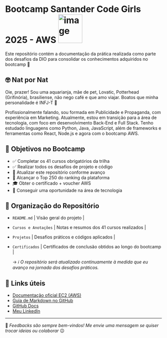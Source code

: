 
# Bootcamp Santander Code Girls 2025 - AWS <img width="77" height="92" alt="image" src="https://github.com/user-attachments/assets/dc5cd830-8e6d-49cc-9522-c02cf80b76af" />


Este repositório contém a documentação da prática realizada como parte dos desafios da DIO para consolidar os conhecimentos adquiridos no bootcamp 🤩

## 🤓 Nat por Nat
Oie, prazer! 
Sou uma aquarianja, mãe de pet, Lovatic, Potterhead (Grifinória), brasiliense, não nego café e que amo viajar. Boatos que minha personalidade é INFJ-T 🧐

Profissionalmente falando, sou formada em Publicidade e Propaganda, com experiência em Marketing. Atualmente, estou em transição para a área de tecnologia, com foco em desenvolvimento Back-End e Full Stack. Tenho estudado
linguagens como Python, Java, JavaScript, além de frameworks e ferramentas como React, Node.js e agora com o bootcamp AWS.

## 🎯 Objetivos no Bootcamp
- ✅ Completar os 41 cursos obrigatórios da trilha
- ✅ Realizar todos os desafios de projeto e código
- 🔄 Atualizar este repositório conforme avanço
- 🥇 Alcançar o Top 250 do ranking da plataforma
- 🎓 Obter o certificado + voucher AWS
- 🚀 Conseguir uma oportunidade na área de tecnologia

## 🔎 Organização do Repositório

- `README.md` | Visão geral do projeto |
- `Cursos e Anotações` | Notas e resumos dos 41 cursos realizados |
- `Projetos` | Desafios práticos e códigos aplicados |
- `Certificados` | Certificados de conclusão obtidos ao longo do bootcamp |
  
  →  *ℹ️ O repositório será atualizado continuamente à medida que eu avanço na jornada dos desafios práticos.*


## 📎 Links úteis

- [Documentação oficial EC2 (AWS)](https://docs.aws.amazon.com/ec2/)
- [Guia de Markdown no GitHub](https://guides.github.com/features/mastering-markdown/)
- [GitHub Docs](https://docs.github.com/)
- [Meu LinkedIn](https://www.linkedin.com/in/natrgomesoliveira/)

---

💬 *Feedbacks são sempre bem-vindos! Me envie uma mensagem se quiser trocar ideias ou colaborar* 😉 
